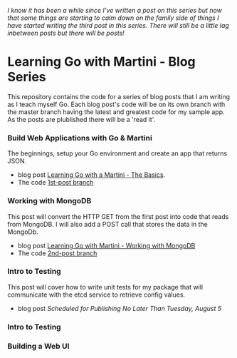 _I know it has been a while since I've written a post on this series but now that some things are starting to calm down on the family side of things I have started writing the third post in this series. There will still be a little lag inbetween posts but there will be posts!_

Learning Go with Martini - Blog Series
======================================
This repository contains the code for a series of blog posts that I am
writing as I teach myself Go.  Each blog post's code will be on its own
branch with the master branch having the latest and greatest code for
my sample app. As the posts are plublished there will be a 'read it'.

### Build Web Applications with Go &amp; Martini
The beginnings, setup your Go environment and create an app that returns
JSON.  

* blog post [Learning Go with a Martini - The Basics](http://progadventure.blogspot.com/2014/02/learning-go-with-martini-basics.html).  
* The code [1st-post branch](https://github.com/rippinrobr/learning-go-with-martini/tree/1st-post)

### Working with MongoDB
This post will convert the HTTP GET from the first post into code that reads from MongoDB.  I will also add a POST call that
stores the data in the MongoDb.  

* blog post [Learning Go with Martini - Working with MongoDB](http://progadventure.blogspot.com/2014/03/learning-go-with-martini-working-with.html)
* The code [2nd-post branch](https://github.com/rippinrobr/learning-go-with-martini/tree/2nd-post)

### Intro to Testing
This post will cover how to write unit tests for my package that will communicate with the etcd service to retrieve config values.

* blog post *Scheduled for Publishing No Later Than Tuesday, August 5*

### Intro to Testing

### Building a Web UI
